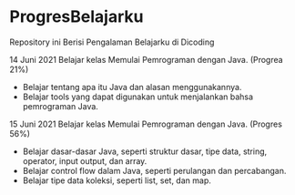 # ProgresBelajarku
Repository ini Berisi Pengalaman Belajarku di Dicoding

14 Juni 2021
Belajar kelas Memulai Pemrograman dengan Java. (Progrea 21%)
* Belajar tentang apa itu Java dan alasan menggunakannya.
* Belajar tools yang dapat digunakan untuk menjalankan bahsa pemrograman Java.

15 Juni 2021
Belajar kelas Memulai Pemrograman dengan Java. (Progres 56%)
  * Belajar dasar-dasar Java, seperti struktur dasar, tipe data, string, operator, input output, dan array.
  * Belajar control flow dalam Java, seperti perulangan dan percabangan.
  * Belajar tipe data koleksi, seperti list, set, dan map.
